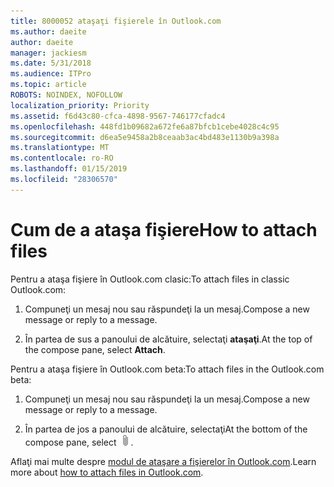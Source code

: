 ```yaml
---
title: 8000052 ataşaţi fişierele în Outlook.com
ms.author: daeite
author: daeite
manager: jackiesm
ms.date: 5/31/2018
ms.audience: ITPro
ms.topic: article
ROBOTS: NOINDEX, NOFOLLOW
localization_priority: Priority
ms.assetid: f6d43c80-cfca-4898-9567-746177cfadc4
ms.openlocfilehash: 448fd1b09682a672fe6a87bfcb1cebe4028c4c95
ms.sourcegitcommit: d6ea5e9458a2b8ceaab3ac4bd483e1130b9a398a
ms.translationtype: MT
ms.contentlocale: ro-RO
ms.lasthandoff: 01/15/2019
ms.locfileid: "28306570"
---
```

# <a name="how-to-attach-files"></a><span data-ttu-id="f6353-102">Cum de a ataşa fişiere</span><span class="sxs-lookup"><span data-stu-id="f6353-102">How to attach files</span></span>

<span data-ttu-id="f6353-103">Pentru a ataşa fişiere în Outlook.com clasic:</span><span class="sxs-lookup"><span data-stu-id="f6353-103">To attach files in classic Outlook.com:</span></span>
  
1. <span data-ttu-id="f6353-104">Compuneţi un mesaj nou sau răspundeţi la un mesaj.</span><span class="sxs-lookup"><span data-stu-id="f6353-104">Compose a new message or reply to a message.</span></span>
    
2. <span data-ttu-id="f6353-105">În partea de sus a panoului de alcătuire, selectaţi **ataşaţi**.</span><span class="sxs-lookup"><span data-stu-id="f6353-105">At the top of the compose pane, select **Attach**.</span></span> 
    
<span data-ttu-id="f6353-106">Pentru a ataşa fişiere în Outlook.com beta:</span><span class="sxs-lookup"><span data-stu-id="f6353-106">To attach files in the Outlook.com beta:</span></span>
  
1. <span data-ttu-id="f6353-107">Compuneţi un mesaj nou sau răspundeţi la un mesaj.</span><span class="sxs-lookup"><span data-stu-id="f6353-107">Compose a new message or reply to a message.</span></span>
    
2. <span data-ttu-id="f6353-108">În partea de jos a panoului de alcătuire, selectaţi</span><span class="sxs-lookup"><span data-stu-id="f6353-108">At the bottom of the compose pane, select</span></span> ![Ataşaţi](media/da223d01-5fe6-448c-a3a3-e2b5262da4b9.png)<span data-ttu-id="f6353-110">.</span><span class="sxs-lookup"><span data-stu-id="f6353-110"></span></span>
    
<span data-ttu-id="f6353-111">Aflaţi mai multe despre [modul de ataşare a fişierelor în Outlook.com](https://go.microsoft.com/fwlink/p/?linkid=2001702&amp;clcid=0x409).</span><span class="sxs-lookup"><span data-stu-id="f6353-111">Learn more about [how to attach files in Outlook.com](https://go.microsoft.com/fwlink/p/?linkid=2001702&amp;clcid=0x409).</span></span>
  

